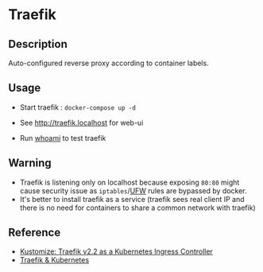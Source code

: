 # Traefik

## Description

Auto-configured reverse proxy according to container labels.

## Usage

* Start traefik : `docker-compose up -d`

* See http://traefik.localhost for web-ui

* Run [whoami](../whoami/README.md) to test traefik

## Warning

* Traefik is listening only on localhost because exposing `80:80` might cause security issue as `iptables`/[UFW](https://help.ubuntu.com/community/UFW) rules are bypassed by docker.
* It's better to install traefik as a service (traefik sees real client IP and there is no need for containers to share a common network with traefik)

## Reference

* [Kustomize: Traefik v2.2 as a Kubernetes Ingress Controller](https://blog.tomarrell.com/post/traefik_v2_on_kubernetes)
* [Traefik & Kubernetes](https://doc.traefik.io/traefik/routing/providers/kubernetes-crd/)
